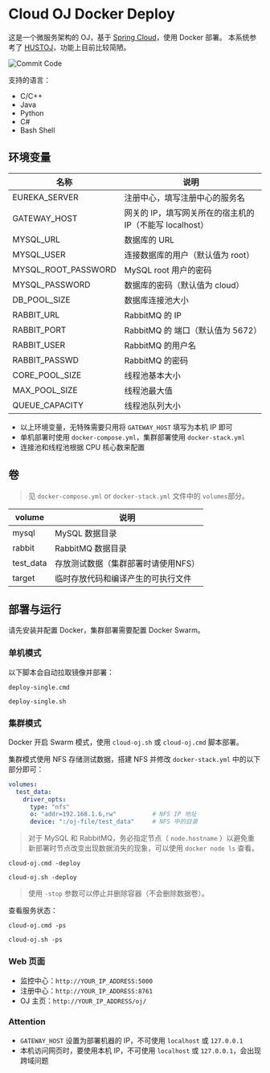 # Cloud OJ Docker Deploy

这是一个微服务架构的 OJ，基于 [Spring Cloud](https://spring.io/projects/spring-cloud/)，使用 Docker 部署。
本系统参考了 [HUSTOJ](https://github.com/zhblue/hustoj)，功能上目前比较简陋。

![Commit Code](https://note-and-blog.oss-cn-beijing.aliyuncs.com/cloud_oj/commit_code.png)

支持的语言：

- C/C++
- Java
- Python
- C#
- Bash Shell

## 环境变量

名称                | 说明
--------------------|----------------------------------------------------
EUREKA_SERVER       | 注册中心，填写注册中心的服务名
GATEWAY_HOST        | 网关的 IP，填写网关所在的宿主机的 IP（不能写 localhost）
MYSQL_URL           | 数据库的 URL
MYSQL_USER          | 连接数据库的用户（默认值为 root）
MYSQL_ROOT_PASSWORD | MySQL root 用户的密码
MYSQL_PASSWORD      | 数据库的密码（默认值为 cloud） 
DB_POOL_SIZE        | 数据库连接池大小
RABBIT_URL          | RabbitMQ 的 IP
RABBIT_PORT         | RabbitMQ 的 端口（默认值为 5672）
RABBIT_USER         | RabbitMQ 的用户名
RABBIT_PASSWD       | RabbitMQ 的密码
CORE_POOL_SIZE      | 线程池基本大小
MAX_POOL_SIZE       | 线程池最大值
QUEUE_CAPACITY      | 线程池队列大小

- 以上环境变量，无特殊需要只用将 `GATEWAY_HOST` 填写为本机 IP 即可
- 单机部署时使用 `docker-compose.yml`，集群部署使用 `docker-stack.yml`
- 连接池和线程池根据 CPU 核心数来配置

## 卷

> 见 `docker-compose.yml` or `docker-stack.yml` 文件中的 `volumes`部分。

volume      | 说明
------------|----------------------------------
mysql       | MySQL 数据目录
rabbit      | RabbitMQ 数据目录
test_data   | 存放测试数据（集群部署时请使用NFS）
target      | 临时存放代码和编译产生的可执行文件

## 部署与运行

请先安装并配置 Docker，集群部署需要配置 Docker Swarm。

### 单机模式

以下脚本会自动拉取镜像并部署：

```shell
deploy-single.cmd
```

```shell
deploy-single.sh
```

### 集群模式

Docker 开启 Swarm 模式，使用 `cloud-oj.sh` 或 `cloud-oj.cmd` 脚本部署。

集群模式使用 NFS 存储测试数据，搭建 NFS 并修改 `docker-stack.yml` 中的以下部分即可：

```yaml
volumes:
  test_data:
    driver_opts:
      type: "nfs"
      o: "addr=192.168.1.6,rw"          # NFS IP 地址
      device: ":/oj-file/test_data"     # NFS 中的目录
```

> 对于 MySQL 和 RabbitMQ，务必指定节点（ `node.hostname` ）以避免重新部署时节点改变出现数据消失的现象，可以使用 `docker node ls` 查看。

```shell
cloud-oj.cmd -deploy
```

```shell
cloud-oj.sh -deploy
```

> 使用 `-stop` 参数可以停止并删除容器（不会删除数据卷）。

查看服务状态：

```shell
cloud-oj.cmd -ps
```

```script
cloud-oj.sh -ps
```

### Web 页面

- 监控中心：`http://YOUR_IP_ADDRESS:5000`
- 注册中心：`http://YOUR_IP_ADDRESS:8761`
- OJ 主页：`http://YOUR_IP_ADDRESS/oj/`

### Attention

- `GATEWAY_HOST` 设置为部署机器的 IP，不可使用 `localhost` 或 `127.0.0.1`
- 本机访问网页时，要使用本机 IP，不可使用 `localhost` 或 `127.0.0.1`，会出现跨域问题
